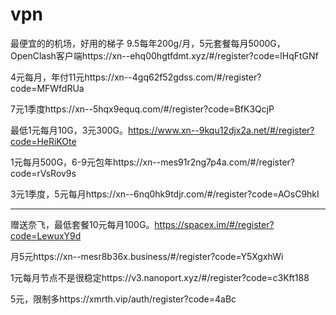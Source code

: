 # vpn
最便宜的的机场，好用的梯子
9.5每年200g/月，5元套餐每月5000G，OpenClash客户端https://xn--ehq00hgtfdmt.xyz/#/register?code=lHqFtGNf

4元每月，年付11元https://xn--4gq62f52gdss.com/#/register?code=MFWfdRUa

7元1季度https://xn--5hqx9equq.com/#/register?code=BfK3QcjP

最低1元每月10G，3元300G。https://www.xn--9kqu12djx2a.net/#/register?code=HeRiKOte

1元每月500G，6-9元包年https://xn--mes91r2ng7p4a.com/#/register?code=rVsRov9s

3元1季度，5元每月https://xn--6nq0hk9tdjr.com/#/register?code=AOsC9hkI


---------------------------------------------------------------------------
赠送奈飞，最低套餐10元每月100G。https://spacex.im/#/register?code=LewuxY9d

月5元https://xn--mesr8b36x.business/#/register?code=Y5XgxhWi

1元每月节点不是很稳定https://v3.nanoport.xyz/#/register?code=c3Kft188

5元，限制多https://xmrth.vip/auth/register?code=4aBc
